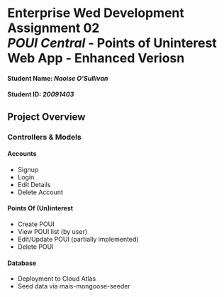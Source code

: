 # Enterprise Wed Development Assignment 02 </br> *POUI Central* - Points of Uninterest Web App - Enhanced Veriosn
#### Student Name: *Naoise O'Sullivan*
#### Student ID: *20091403*

## Project Overview


### Controllers & Models

#### Accounts
* Signup
* Login
* Edit Details
* Delete Account

#### Points Of (Un)interest
* Create POUI
* View POUI list (by user)
* Edit/Update POUI (partially implemented)
* Delete POUI

#### Database
* Deployment to Cloud Atlas
* Seed data via mais-mongoose-seeder